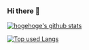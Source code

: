 ### Hi there 👋

<!--
**Yuki326/Yuki326** is a ✨ _special_ ✨ repository because its `README.md` (this file) appears on your GitHub profile.

Here are some ideas to get you started:

- 🔭 I’m currently working on ...
- 🌱 I’m currently learning ...
- 👯 I’m looking to collaborate on ...
- 🤔 I’m looking for help with ...
- 💬 Ask me about ...
- 📫 How to reach me: ...
- 😄 Pronouns: ...
- ⚡ Fun fact: ...
<!-- リポジトリステータス -->
[![hogehoge's github stats](https://github-readme-stats.vercel.app/api?username=Yuki326&hide=contribs&count_private=true&show_icons=true&theme=tokyonight)](https://github.com/Yuki326/)

<!-- ソースコード統計 -->
[![Top used Langs](https://github-readme-stats.vercel.app/api/top-langs/?username=Yuki326&layout=compact&theme=tokyonight)](https://github.com/Yuki326/)
